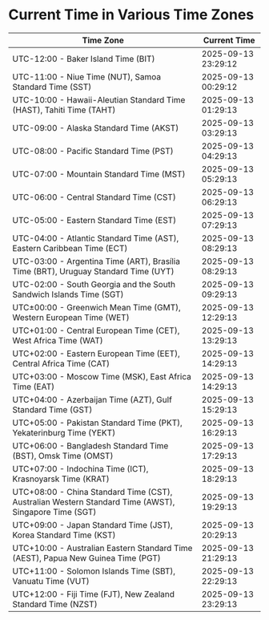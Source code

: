 # Current Time in Various Time Zones

| Time Zone | Current Time |
|-----------|--------------|
| UTC-12:00 - Baker Island Time (BIT) | 2025-09-13 23:29:12 |
| UTC-11:00 - Niue Time (NUT), Samoa Standard Time (SST) | 2025-09-13 00:29:12 |
| UTC-10:00 - Hawaii-Aleutian Standard Time (HAST), Tahiti Time (TAHT) | 2025-09-13 01:29:13 |
| UTC-09:00 - Alaska Standard Time (AKST) | 2025-09-13 03:29:13 |
| UTC-08:00 - Pacific Standard Time (PST) | 2025-09-13 04:29:13 |
| UTC-07:00 - Mountain Standard Time (MST) | 2025-09-13 05:29:13 |
| UTC-06:00 - Central Standard Time (CST) | 2025-09-13 06:29:13 |
| UTC-05:00 - Eastern Standard Time (EST) | 2025-09-13 07:29:13 |
| UTC-04:00 - Atlantic Standard Time (AST), Eastern Caribbean Time (ECT) | 2025-09-13 08:29:13 |
| UTC-03:00 - Argentina Time (ART), Brasília Time (BRT), Uruguay Standard Time (UYT) | 2025-09-13 08:29:13 |
| UTC-02:00 - South Georgia and the South Sandwich Islands Time (SGT) | 2025-09-13 09:29:13 |
| UTC±00:00 - Greenwich Mean Time (GMT), Western European Time (WET) | 2025-09-13 12:29:13 |
| UTC+01:00 - Central European Time (CET), West Africa Time (WAT) | 2025-09-13 13:29:13 |
| UTC+02:00 - Eastern European Time (EET), Central Africa Time (CAT) | 2025-09-13 14:29:13 |
| UTC+03:00 - Moscow Time (MSK), East Africa Time (EAT) | 2025-09-13 14:29:13 |
| UTC+04:00 - Azerbaijan Time (AZT), Gulf Standard Time (GST) | 2025-09-13 15:29:13 |
| UTC+05:00 - Pakistan Standard Time (PKT), Yekaterinburg Time (YEKT) | 2025-09-13 16:29:13 |
| UTC+06:00 - Bangladesh Standard Time (BST), Omsk Time (OMST) | 2025-09-13 17:29:13 |
| UTC+07:00 - Indochina Time (ICT), Krasnoyarsk Time (KRAT) | 2025-09-13 18:29:13 |
| UTC+08:00 - China Standard Time (CST), Australian Western Standard Time (AWST), Singapore Time (SGT) | 2025-09-13 19:29:13 |
| UTC+09:00 - Japan Standard Time (JST), Korea Standard Time (KST) | 2025-09-13 20:29:13 |
| UTC+10:00 - Australian Eastern Standard Time (AEST), Papua New Guinea Time (PGT) | 2025-09-13 21:29:13 |
| UTC+11:00 - Solomon Islands Time (SBT), Vanuatu Time (VUT) | 2025-09-13 22:29:13 |
| UTC+12:00 - Fiji Time (FJT), New Zealand Standard Time (NZST) | 2025-09-13 23:29:13 |
